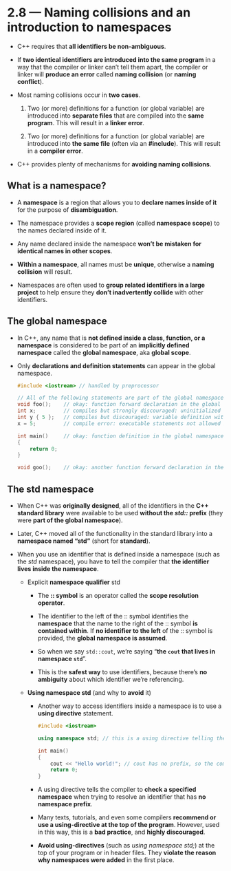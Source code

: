 # 2.8 — Naming collisions and an introduction to namespaces

- C++ requires that **all identifiers be non-ambiguous**.
- If **two identical identifiers are introduced into the same program** in a way that the compiler or linker can’t tell them apart, the compiler or linker will **produce an error** called **naming collision** (or **naming conflict**).

- Most naming collisions occur in **two cases**.

  1. Two (or more) definitions for a function (or global variable) are introduced into **separate files** that are compiled into the **same program**.  This will result in a **linker error**.

  1. Two (or more) definitions for a function (or global variable) are introduced into **the same file** (often via an **#include**). This will result in a **compiler error**.

- C++ provides plenty of mechanisms for **avoiding naming collisions**.

## What is a namespace?

- A **namespace** is a region that allows you to **declare names inside of it** for the purpose of **disambiguation**.
- The namespace provides a **scope region** (called **namespace scope**) to the names declared inside of it.
- Any name declared inside the namespace **won’t be mistaken for identical names in other scopes**.

- **Within a namespace**, all names must be **unique**, otherwise a **naming collision** will result.

- Namespaces are often used to **group related identifiers in a large project** to help ensure they **don’t inadvertently collide** with other identifiers.

## The global namespace

- In C++, any name that is **not defined inside a class, function, or a namespace** is considered to be part of an **implicitly defined namespace** called the **global namespace**, aka **global scope**.

- Only **declarations and definition statements** can appear in the global namespace.

  ```cpp
  #include <iostream> // handled by preprocessor
  
  // All of the following statements are part of the global namespace
  void foo();    // okay: function forward declaration in the global namespace
  int x;         // compiles but strongly discouraged: uninitialized variable definition in the global namespace
  int y { 5 };   // compiles but discouraged: variable definition with initializer in the global namespace
  x = 5;         // compile error: executable statements not allowed in the global namespace
  
  int main()     // okay: function definition in the global namespace
  {
      return 0;
  }
  
  void goo();    // okay: another function forward declaration in the global namespace
  ```

## The std namespace

- When C++ was **originally designed**, all of the identifiers in the **C++ standard library** were available to be used **without the *std::* prefix** (they were **part of the global namespace**).

- Later, C++ moved all of the functionality in the standard library into a **namespace named “std”**  (short for **standard**).

- When you use an identifier that is defined inside a namespace (such as the *std* namespace), you have to tell the compiler that **the identifier lives inside the namespace**.

  - Explicit **namespace qualifier** std

    - The **:: symbol** is an operator called the **scope resolution operator**.
    - The identifier to the left of the :: symbol identifies the **namespace** that the name to the right of the :: symbol **is contained within**. If **no identifier to the left** of the :: symbol is provided, the **global namespace is assumed**.

    - So when we say `std::cout`, we’re saying “**the `cout` that lives in namespace `std`**”.

    - This is the **safest way** to use identifiers, because there’s **no ambiguity** about which identifier we’re referencing.

  - **Using namespace std** (and why to **avoid** it)

    - Another way to access identifiers inside a namespace is to use a **using directive** statement. 

      ```cpp
      #include <iostream>
      
      using namespace std; // this is a using directive telling the compiler to check the std namespace when resolving identifiers with no prefix
      
      int main()
      {
          cout << "Hello world!"; // cout has no prefix, so the compiler will check to see if cout is defined locally or in namespace std
          return 0;
      }
      ```

    - A using directive tells the compiler to **check a specified namespace** when trying to resolve an identifier that has **no namespace prefix**.

    - Many texts, tutorials, and even some compilers **recommend or use a using-directive at the top of the program**. However, used in this way,  this is a **bad practice**, and **highly discouraged**.
    - **Avoid using-directives** (such as *using namespace std;*) at the top of your program or in header files. They **violate the reason why namespaces were added** in the first place.